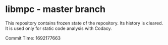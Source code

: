 # libmpc - master branch

This repository contains frozen state of the repository.
Its history is cleared. It is used only for static code
analysis with Codacy.

Commit Time: 1692177663